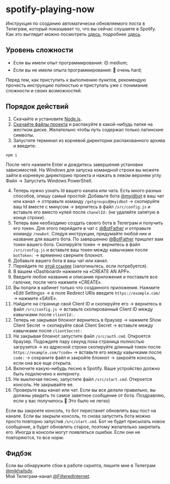 # spotify-playing-now
Инструкция по созданию автоматически обновляемого поста в Телеграм, который показывает то, что вы сейчас слушаете в Spotify.  
Как это выглядит можно посмотреть [здесь](https://t.me/FilteredInternet/241), подробнее [здесь](https://t.me/FilteredInternet/242).

Уровень сложности
----
- Если вы имели опыт программирования: 🟡 medium;
- Если вы не имели опыта программирования: 🔴 очень hard;

Перед тем, как приступить к выполнению пунктов, рекомендую прочесть инструкцию полностью и приступать уже с понимание сложности и своих возможностей.

Порядок действий
---
1. Скачайте и установите [Node.js](https://nodejs.org/en/download/).
2. [Скачайте файлы проекта](https://github.com/mikhailsdv/spotify-playing-now/archive/main.zip) и распакуйте в какой-нибудь папке на жестком диске. Желательно чтобы путь содержал только латинские символы.
3. Запустите терминал из корневой директории распакованного архива и введите:
```
npm i
```
После чего нажмите Enter и дождитесь завершения установки зависимостей. На Windows для запуска командной строки вы можете зайти в корневую директорию проекта и нажать в левом верхнем углу Файл → Запустить Windows PowerShell.

4. Теперь нужно узнать Id вашего канала или чата. Есть много разных способов, опишу самый простой: Добавьте бота [@myidbot](https://t.me/myidbot) в ваш чат или канал → отправьте команду `/getgroupid@myidbot` → скопируйте ваш Id вместе с минусом → вернитесь в файл `/src/config.js` и вставьте его вместо нулей после `chanelId:` (не удаляйте запятую в конце строки).
5. Теперь вам необходимо создать своего бота в Телеграм и получить его токен. Для этого перейдите в чат с [@BotFather](https://t.me/BotFather) и отправьте команду `/newbot`. Следуя инструкции, придумайте любой ник и название для вашего бота. По завершению [@BotFather](https://t.me/BotFather) пришлет вам токен вашего бота. Скопируйте токен → вернитесь в файл `/src/config.js` и вставьте ваш токен между кавычками после `botToken:` → временно сверните блокнот.
6. Добавьте вашего бота в ваш чат или канал.
7. Перейдите по [этой ссылке](https://developer.spotify.com/dashboard/applications) (залогиньтесь, если потребуется).
8. В вашем «Dashboard» нажмите на «CREATE AN APP».
9. Введите любое название и описание приложения и поставьте все галочки, после чего нажмите «CREATE».
10. Вы попали в кабинет только что созданного приложения. Нажмите «Edit Settings» → в поле Redirect URIs введите `https://example.com/` → нажмите «SAVE».
11. Найдите на странице свой Client ID и скопируйте его  → вернитесь в файл `/src/config.js` → вставьте скопированный Client ID между кавычками после `clientId:`.
12. Теперь не закрывая блокнот вернитесь в браузер → нажмите Show Client Secret → скопируйте свой Client Secret → вставьте между кавычками после `clientSecret:`
13. Не закрывая блокнот запустите файл `/src/auth.cmd`. Откроется браузер. Подождите пару секунд пока страница полностью загрузится → из адресной строки скопируйте длинный токен после `https://example.com/?code=` → вставьте его между кавычками после `code:` → сохраните файл и закройте блокнот → закройте консоль, если она все еще открыта.
14. Включите какую-нибудь песню в Spotify. Ваше устройство должно быть подключено к интернету.
14. Не выключая песню, запустите файл `/src/start.cmd`. Откроется консоль. Не закрывайте ее.
15. Проверьте ваш канал или чат. Если вы все делали правильно, вы должны увидеть то самое заветное сообщение от бота. Поздравляю, если у вас получилось 🎉 Это было не легко)


Если вы закроете консоль, то бот перестанет обновлять ваш пост на канале. Если вы закрыли консоль, то снова запустить бота можно просто повторно запустив `/src/start.cmd`. Бот не будет присылать новое сообщение, а будет обновлять старое, поэтому желательно закрепить его. Иногда в консоли могут появляться ошибки. Если они не повторяются, то все норм.


Фидбэк
---
Если вы обнаружите сбои в работе скрипта, пишите мне в Телеграм [@mikhailsdv](https://t.me/mikhailsdv).  
Мой Телеграм-канал [@FilteredInternet](https://t.me/FilteredInternet).
